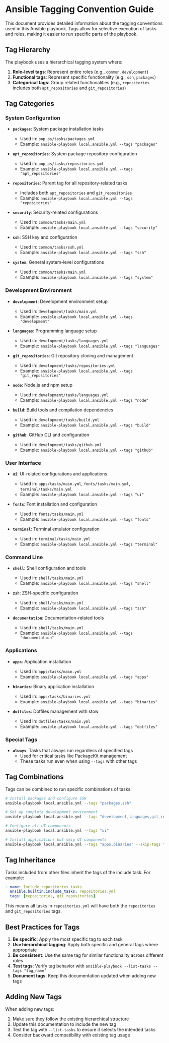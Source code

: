 # Ansible Tagging Convention Guide

This document provides detailed information about the tagging conventions used in this Ansible playbook. Tags allow for selective execution of tasks and roles, making it easier to run specific parts of the playbook.

## Tag Hierarchy

The playbook uses a hierarchical tagging system where:

1. **Role-level tags**: Represent entire roles (e.g., `common`, `development`)
2. **Functional tags**: Represent specific functionality (e.g., `ssh`, `packages`)
3. **Categorical tags**: Group related functionalities (e.g., `repositories` includes both `apt_repositories` and `git_repositories`)

## Tag Categories

### System Configuration
- **`packages`**: System package installation tasks
  - Used in: `pop_os/tasks/packages.yml`
  - Example: `ansible-playbook local.ansible.yml --tags "packages"`

- **`apt_repositories`**: System package repository configuration
  - Used in: `pop_os/tasks/repositories.yml`
  - Example: `ansible-playbook local.ansible.yml --tags "apt_repositories"`

- **`repositories`**: Parent tag for all repository-related tasks
  - Includes both `apt_repositories` and `git_repositories`
  - Example: `ansible-playbook local.ansible.yml --tags "repositories"`

- **`security`**: Security-related configurations
  - Used in: `common/tasks/main.yml`
  - Example: `ansible-playbook local.ansible.yml --tags "security"`

- **`ssh`**: SSH key and configuration
  - Used in: `common/tasks/ssh.yml`
  - Example: `ansible-playbook local.ansible.yml --tags "ssh"`

- **`system`**: General system-level configurations
  - Used in: `common/tasks/main.yml` 
  - Example: `ansible-playbook local.ansible.yml --tags "system"`

### Development Environment
- **`development`**: Development environment setup
  - Used in: `development/tasks/main.yml`
  - Example: `ansible-playbook local.ansible.yml --tags "development"`

- **`languages`**: Programming language setup
  - Used in: `development/tasks/languages.yml`
  - Example: `ansible-playbook local.ansible.yml --tags "languages"`

- **`git_repositories`**: Git repository cloning and management
  - Used in: `development/tasks/repositories.yml`
  - Example: `ansible-playbook local.ansible.yml --tags "git_repositories"`

- **`node`**: Node.js and npm setup
  - Used in: `development/tasks/languages.yml`
  - Example: `ansible-playbook local.ansible.yml --tags "node"`

- **`build`**: Build tools and compilation dependencies
  - Used in: `development/tasks/build.yml`
  - Example: `ansible-playbook local.ansible.yml --tags "build"`

- **`github`**: GitHub CLI and configuration
  - Used in: `development/tasks/github.yml`
  - Example: `ansible-playbook local.ansible.yml --tags "github"`

### User Interface
- **`ui`**: UI-related configurations and applications
  - Used in: `apps/tasks/main.yml`, `fonts/tasks/main.yml`, `terminal/tasks/main.yml`
  - Example: `ansible-playbook local.ansible.yml --tags "ui"`

- **`fonts`**: Font installation and configuration
  - Used in: `fonts/tasks/main.yml`
  - Example: `ansible-playbook local.ansible.yml --tags "fonts"`

- **`terminal`**: Terminal emulator configuration
  - Used in: `terminal/tasks/main.yml`
  - Example: `ansible-playbook local.ansible.yml --tags "terminal"`

### Command Line
- **`shell`**: Shell configuration and tools
  - Used in: `shell/tasks/main.yml`
  - Example: `ansible-playbook local.ansible.yml --tags "shell"`

- **`zsh`**: ZSH-specific configuration
  - Used in: `shell/tasks/main.yml`
  - Example: `ansible-playbook local.ansible.yml --tags "zsh"`

- **`documentation`**: Documentation-related tools
  - Used in: `shell/tasks/main.yml`
  - Example: `ansible-playbook local.ansible.yml --tags "documentation"`

### Applications
- **`apps`**: Application installation
  - Used in: `apps/tasks/main.yml`
  - Example: `ansible-playbook local.ansible.yml --tags "apps"`

- **`binaries`**: Binary application installation
  - Used in: `apps/tasks/binaries.yml`
  - Example: `ansible-playbook local.ansible.yml --tags "binaries"`

- **`dotfiles`**: Dotfiles management with stow
  - Used in: `dotfiles/tasks/main.yml`
  - Example: `ansible-playbook local.ansible.yml --tags "dotfiles"`

### Special Tags
- **`always`**: Tasks that always run regardless of specified tags
  - Used for critical tasks like PackageKit management
  - These tasks run even when using `--tags` with other tags

## Tag Combinations

Tags can be combined to run specific combinations of tasks:

```bash
# Install packages and configure SSH
ansible-playbook local.ansible.yml --tags "packages,ssh"

# Set up complete development environment
ansible-playbook local.ansible.yml --tags "development,languages,git_repositories"

# Configure all UI components
ansible-playbook local.ansible.yml --tags "ui"

# Install applications but skip UI components
ansible-playbook local.ansible.yml --tags "apps,binaries" --skip-tags "ui"
```

## Tag Inheritance

Tasks included from other files inherit the tags of the include task. For example:

```yaml
- name: Include repositories tasks
  ansible.builtin.include_tasks: repositories.yml
  tags: [repositories, git_repositories]
```

This means all tasks in `repositories.yml` will have both the `repositories` and `git_repositories` tags.

## Best Practices for Tags

1. **Be specific**: Apply the most specific tag to each task
2. **Use hierarchical tagging**: Apply both specific and general tags where appropriate
3. **Be consistent**: Use the same tag for similar functionality across different roles
4. **Test tags**: Verify tag behavior with `ansible-playbook --list-tasks --tags "tag_name"`
5. **Document tags**: Keep this documentation updated when adding new tags

## Adding New Tags

When adding new tags:

1. Make sure they follow the existing hierarchical structure
2. Update this documentation to include the new tag
3. Test the tag with `--list-tasks` to ensure it selects the intended tasks
4. Consider backward compatibility with existing tag usage